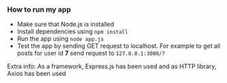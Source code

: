 ### How to run my app

* Make sure that Node.js is installed 
* Install dependencies using `npm install`
* Run the app using `node app.js`
* Test the app by sending GET request to localhost. For example to get all posts for user id **7** send request to `127.0.0.1:3000/7`

Extra info:
As a framework, Express.js has been  used and 
as HTTP library, Axios has been used
